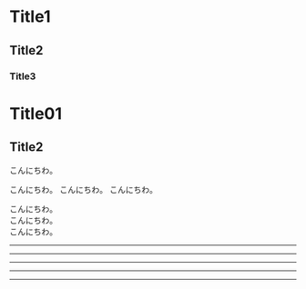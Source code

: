 <!-- h1~h6 -->
# Title1
## Title2
### Title3

<!-- h1 -->
Title01
=======

<!-- h2 -->
Title2
-----

<!-- p -->
こんにちわ。
<!-- ふつうに改行するとお同じpタグに入る -->
こんにちわ。
こんにちわ。
こんにちわ。

<!-- 改行を入れる場合は後ろに半角スペース2個以上入れる -->
こんにちわ。  
こんにちわ。  
こんにちわ。  

<!-- hr : --- or *** or ___ (3つ以上つなげる※間の空白OK)-->
---
***
___

- - -
- - -
